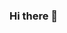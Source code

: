 ### Hi there 👋

<!--
**RealCodingTeen/RealCodingTeen** is a ✨ _special_ ✨ repository because its `README.md` (this file) appears on your GitHub profile.

Here are some ideas to get you started:

- 🔭 I’m currently working on a website..
- 🌱 I’m currently learning Python.
- 👯 I’m looking to collaborate on coding projects.
- 🤔 I’m looking for help with nothing.
- 💬 Ask me about anything.
- 📫 How to reach me: dacoolcodingteen@outlook.com
- 😄 Pronouns: He.
- ⚡ Fun fact: IQ can never make u happy in life 
-->
